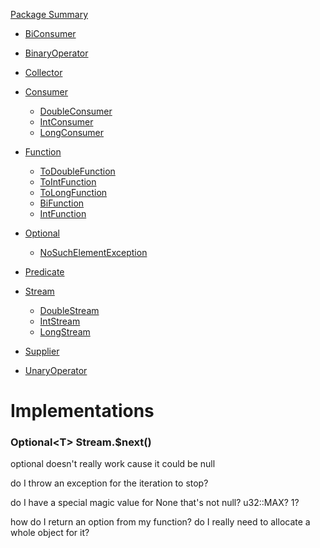 [Package Summary](https://docs.oracle.com/en/java/javase/21/docs/api/java.base/java/util/stream/package-summary.html)

- [BiConsumer](https://docs.oracle.com/en/java/javase/21/docs/api/java.base/java/util/function/BiConsumer.html)

- [BinaryOperator](https://docs.oracle.com/en/java/javase/21/docs/api/java.base/java/util/function/BinaryOperator.html)

- [Collector](https://docs.oracle.com/en/java/javase/21/docs/api/java.base/java/util/stream/Collector.html)

- [Consumer](https://docs.oracle.com/en/java/javase/21/docs/api/java.base/java/util/function/Consumer.html)

  - [DoubleConsumer](https://docs.oracle.com/en/java/javase/21/docs/api/java.base/java/util/function/DoubleConsumer.html)
  - [IntConsumer](https://docs.oracle.com/en/java/javase/21/docs/api/java.base/java/util/function/IntConsumer.html)
  - [LongConsumer](https://docs.oracle.com/en/java/javase/21/docs/api/java.base/java/util/function/LongConsumer.html)

- [Function](https://docs.oracle.com/en/java/javase/21/docs/api/java.base/java/util/function/Function.html)

  - [ToDoubleFunction](https://docs.oracle.com/en/java/javase/21/docs/api/java.base/java/util/function/ToDoubleFunction.html)
  - [ToIntFunction](https://docs.oracle.com/en/java/javase/21/docs/api/java.base/java/util/function/ToIntFunction.html)
  - [ToLongFunction](https://docs.oracle.com/en/java/javase/21/docs/api/java.base/java/util/function/ToLongFunction.html)
  - [BiFunction](https://docs.oracle.com/en/java/javase/21/docs/api/java.base/java/util/function/BiFunction.html)
  - [IntFunction](https://docs.oracle.com/en/java/javase/21/docs/api/java.base/java/util/function/IntFunction.html)

- [Optional](https://docs.oracle.com/en/java/javase/21/docs/api/java.base/java/util/Optional.html)

  - [NoSuchElementException](https://docs.oracle.com/en/java/javase/21/docs/api/java.base/java/util/NoSuchElementException.html)

- [Predicate](https://docs.oracle.com/en/java/javase/21/docs/api/java.base/java/util/function/Predicate.html)

- [Stream](https://docs.oracle.com/en/java/javase/21/docs/api/java.base/java/util/stream/Stream.html)

  - [DoubleStream](https://docs.oracle.com/en/java/javase/21/docs/api/java.base/java/util/stream/DoubleStream.html)
  - [IntStream](https://docs.oracle.com/en/java/javase/21/docs/api/java.base/java/util/stream/IntStream.html)
  - [LongStream](https://docs.oracle.com/en/java/javase/21/docs/api/java.base/java/util/stream/LongStream.html)

- [Supplier](https://docs.oracle.com/en/java/javase/21/docs/api/java.base/java/util/function/Supplier.html)

- [UnaryOperator](https://docs.oracle.com/en/java/javase/21/docs/api/java.base/java/util/function/UnaryOperator.html)

# Implementations

### Optional\<T\> Stream.$next()

optional doesn't really work cause it could be null

do I throw an exception for the iteration to stop?

do I have a special magic value for None that's not null? u32::MAX? 1?

how do I return an option from my function? do I really need to allocate a whole object for it?
